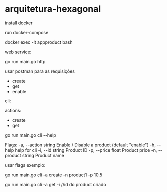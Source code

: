 # arquitetura-hexagonal


install docker

run docker-compose

docker exec  -it appproduct bash 

web service:

go run main.go http

usar postman para as requisições 

- create
- get
- enable


cli:


actions:

- create
- get

go run main.go cli --help

Flags:
  -a, --action string    Enable / Disable a product (default "enable")
  -h, --help             help for cli
  -i, --id string        Product ID
  -p, --price float      Product price
  -n, --product string   Product name

  usar flags exemplo:

  go run main.go cli -a create -n product1 -p 10.5

  go run main.go cli -a get -i //id do product criado